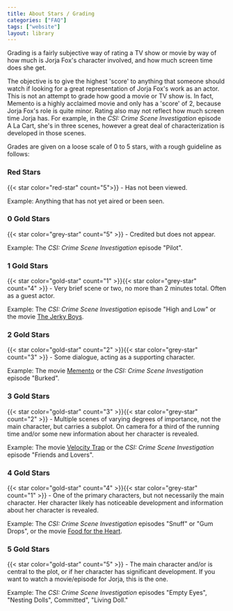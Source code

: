```yaml
---
title: About Stars / Grading
categories: ["FAQ"]
tags: ["website"]
layout: library
---
```


Grading is a fairly subjective way of rating a TV show or movie by way of how much is Jorja Fox's character involved, and how much screen time does she get.

The objective is to give the highest 'score' to anything that someone should watch if looking for a great representation of Jorja Fox's work as an actor. This is not an attempt to grade how good a movie or TV show is. In fact, Memento is a highly acclaimed movie and only has a 'score' of 2, because Jorja Fox's role is quite minor. Rating also may not reflect how much screen time Jorja has. For example, in the _CSI: Crime Scene Investigation_ episode A La Cart, she's in three scenes, however a great deal of characterization is developed in those scenes.

Grades are given on a loose scale of 0 to 5 stars, with a rough guideline as follows:

### Red Stars

{{< star color="red-star" count="5">}} - Has not been viewed.

Example: Anything that has not yet aired or been seen.

### 0 Gold Stars

{{< star color="grey-star" count="5" >}} - Credited but does not appear.

Example: The _CSI: Crime Scene Investigation_ episode "Pilot".

### 1 Gold Stars

{{< star color="gold-star" count="1" >}}{{< star color="grey-star" count="4" >}} - Very brief scene or two, no more than 2 minutes total. Often as a guest actor.

Example: The _CSI: Crime Scene Investigation_ episode "High and Low" or the movie [The Jerky Boys](/library/actor/jerky-boys).

### 2 Gold Stars

{{< star color="gold-star" count="2" >}}{{< star color="grey-star" count="3" >}} - Some dialogue, acting as a supporting character.

Example: The movie [Memento](/library/actor/memento/) or the _CSI: Crime Scene Investigation_ episode "Burked".

### 3 Gold Stars

{{< star color="gold-star" count="3" >}}{{< star color="grey-star" count="2" >}} - Multiple scenes of varying degrees of importance, not the main character, but carries a subplot. On camera for a third of the running time and/or some new information about her character is revealed.

Example: The movie [Velocity Trap](/library/actor/velocity-trap/) or the _CSI: Crime Scene Investigation_ episode "Friends and Lovers".

### 4 Gold Stars

{{< star color="gold-star" count="4" >}}{{< star color="grey-star" count="1" >}} - One of the primary characters, but not necessarily the main character. Her character likely has noticeable development and information about her character is revealed.

Example: The _CSI: Crime Scene Investigation_ episodes "Snuff" or "Gum Drops", or the movie [Food for the Heart](/library/actor/food-for-the-heart/).

### 5 Gold Stars

{{< star color="gold-star" count="5" >}} - The main character and/or is central to the plot, or if her character has significant development. If you want to watch a movie/episode for Jorja, this is the one.

Example: The _CSI: Crime Scene Investigation_ episodes "Empty Eyes", "Nesting Dolls", Committed", "Living Doll."
